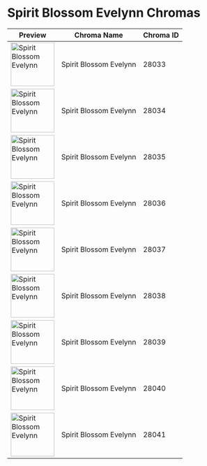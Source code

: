 # Spirit Blossom Evelynn Chromas

| Preview | Chroma Name | Chroma ID |
|---|---|---|
| <img src='https://raw.communitydragon.org/latest/plugins/rcp-be-lol-game-data/global/default/v1/champion-chroma-images/28/28033.png' alt='Spirit Blossom Evelynn' width='100'> | Spirit Blossom Evelynn | 28033 |
| <img src='https://raw.communitydragon.org/latest/plugins/rcp-be-lol-game-data/global/default/v1/champion-chroma-images/28/28034.png' alt='Spirit Blossom Evelynn' width='100'> | Spirit Blossom Evelynn | 28034 |
| <img src='https://raw.communitydragon.org/latest/plugins/rcp-be-lol-game-data/global/default/v1/champion-chroma-images/28/28035.png' alt='Spirit Blossom Evelynn' width='100'> | Spirit Blossom Evelynn | 28035 |
| <img src='https://raw.communitydragon.org/latest/plugins/rcp-be-lol-game-data/global/default/v1/champion-chroma-images/28/28036.png' alt='Spirit Blossom Evelynn' width='100'> | Spirit Blossom Evelynn | 28036 |
| <img src='https://raw.communitydragon.org/latest/plugins/rcp-be-lol-game-data/global/default/v1/champion-chroma-images/28/28037.png' alt='Spirit Blossom Evelynn' width='100'> | Spirit Blossom Evelynn | 28037 |
| <img src='https://raw.communitydragon.org/latest/plugins/rcp-be-lol-game-data/global/default/v1/champion-chroma-images/28/28038.png' alt='Spirit Blossom Evelynn' width='100'> | Spirit Blossom Evelynn | 28038 |
| <img src='https://raw.communitydragon.org/latest/plugins/rcp-be-lol-game-data/global/default/v1/champion-chroma-images/28/28039.png' alt='Spirit Blossom Evelynn' width='100'> | Spirit Blossom Evelynn | 28039 |
| <img src='https://raw.communitydragon.org/latest/plugins/rcp-be-lol-game-data/global/default/v1/champion-chroma-images/28/28040.png' alt='Spirit Blossom Evelynn' width='100'> | Spirit Blossom Evelynn | 28040 |
| <img src='https://raw.communitydragon.org/latest/plugins/rcp-be-lol-game-data/global/default/v1/champion-chroma-images/28/28041.png' alt='Spirit Blossom Evelynn' width='100'> | Spirit Blossom Evelynn | 28041 |
